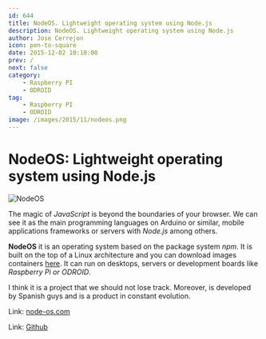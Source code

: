 ```yaml
---
id: 644
title: NodeOS. Lightweight operating system using Node.js
description: NodeOS. Lightweight operating system using Node.js
author: Jose Cerrejon
icon: pen-to-square
date: 2015-12-02 10:10:00
prev: /
next: false
category:
    - Raspberry PI
    - ODROID
tag:
    - Raspberry PI
    - ODROID
image: /images/2015/11/nodeos.png
---
```


# NodeOS: Lightweight operating system using Node.js

![NodeOS](/images/2015/11/nodeos.png)

The magic of _JavaScript_ is beyond the boundaries of your browser. We can see it as the main programming languages on Arduino or similar, mobile applications frameworks or servers with _Node.js_ among others.

**NodeOS** it is an operating system based on the package system _npm_. It is built on the top of a Linux architecture and you can download images containers [here](https://github.com/NodeOS/NodeOS/releases). It can run on desktops, servers or development boards like _Raspberry Pi or ODROID_.

I think it is a project that we should not lose track. Moreover, is developed by Spanish guys and is a product in constant evolution.

Link: [node-os.com](https://node-os.com)

Link: [Github](https://github.com/NodeOS/NodeOS)

